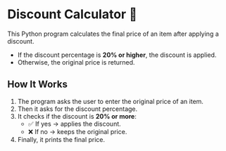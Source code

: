 # Discount Calculator 🛒

This Python program calculates the final price of an item after applying a discount.  
- If the discount percentage is **20% or higher**, the discount is applied.  
- Otherwise, the original price is returned.

## How It Works
1. The program asks the user to enter the original price of an item.  
2. Then it asks for the discount percentage.  
3. It checks if the discount is **20% or more**:  
   - ✅ If yes → applies the discount.  
   - ❌ If no → keeps the original price.  
4. Finally, it prints the final price.
